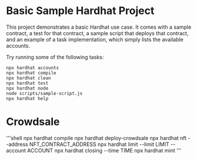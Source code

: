 # Basic Sample Hardhat Project

This project demonstrates a basic Hardhat use case. It comes with a sample contract, a test for that contract, a sample script that deploys that contract, and an example of a task implementation, which simply lists the available accounts.

Try running some of the following tasks:

```shell
npx hardhat accounts
npx hardhat compile
npx hardhat clean
npx hardhat test
npx hardhat node
node scripts/sample-script.js
npx hardhat help
```


# Crowdsale
'''shell
npx hardhat compile
npx hardhat deploy-crowdsale
npx hardhat nft --address NFT_CONTRACT_ADDRESS
npx hardhat limit --limit LIMIT --account ACCOUNT
npx hardhat closing --time TIME
npx hardhat mint
'''
